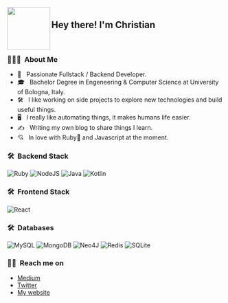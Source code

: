 <img align="left" width="100" height="100" src="https://github.com/a-chris/achris.me/blob/main/public/resources/avatar.webp">

<h2> Hey there! I'm Christian</h2>
<br/>
<h3> 👨🏻‍💻 &nbsp;About Me </h3>

- 🤔 &nbsp; Passionate Fullstack / Backend Developer.
- 🎓 &nbsp; Bachelor Degree in Engeneering & Computer Science at University of Bologna, Italy.
- 🛠 &nbsp; I like working on side projects to explore new technologies and build useful things.
- 🖥 &nbsp; I really like automating things, it makes humans life easier.
- ✍️ &nbsp; Writing my own blog to share things I learn.
- 💘 &nbsp; In love with Ruby💎 and Javascript at the moment.

<h3> 🛠 &nbsp;Backend Stack</h3>

![Ruby](https://img.shields.io/badge/Ruby-CC342D?style=for-the-badge&logo=ruby&logoColor=white)
![NodeJS](https://img.shields.io/badge/Node.js-43853D?style=for-the-badge&logo=node.js&logoColor=white)
![Java](https://img.shields.io/badge/Java-ED8B00?style=for-the-badge&logo=java&logoColor=white)
![Kotlin](https://img.shields.io/badge/Kotlin-0095D5?&style=for-the-badge&logo=kotlin&logoColor=white)

<h3> 🛠 &nbsp;Frontend Stack</h3>

![React](https://img.shields.io/badge/React-20232A?style=for-the-badge&logo=react&logoColor=61DAFB)

<h3> 🛠 &nbsp;Databases</h3>

![MySQL](https://img.shields.io/badge/MySQL-00000F?style=for-the-badge&logo=mysql&logoColor=white)
![MongoDB](https://img.shields.io/badge/MongoDB-4EA94B?style=for-the-badge&logo=mongodb&logoColor=white)
![Neo4J](https://img.shields.io/badge/Neo4j-008CC1?style=for-the-badge&logo=neo4j&logoColor=white)
![Redis](https://img.shields.io/badge/redis-%23DD0031.svg?style=for-the-badge&logo=redis&logoColor=white)
![SQLite](https://img.shields.io/badge/sqlite-%2307405e.svg?style=for-the-badge&logo=sqlite&logoColor=white)
  
 <h3> 🤝🏻 &nbsp;Reach me on</h3>
 
 - [Medium](https://medium.com/@a.christian.toscano)
 - [Twitter](https://twitter.com/a_chris15)
 - [My website](https://achris.me)
